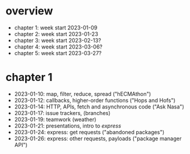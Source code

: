 # overview

- chapter 1: week start 2023-01-09
- chapter 2: week start 2023-01-23
- chapter 3: week start 2023-02-13?
- chapter 4: week start 2023-03-06?
- chapter 5: week start 2023-03-27?

<!--
2023-02-04: earliest time the next batch could have their PAs
2023-02-25: latest time the next batch could have their PAs
-->

# chapter 1

- 2023-01-10: map, filter, reduce, spread ("hECMAthon")
- 2023-01-12: callbacks, higher-order functions ("Hops and Hofs")
- 2023-01-14: HTTP, APIs, fetch and asynchronous code ("Ask Nasa")
- 2023-01-17: issue trackers, (branches)
- 2023-01-19: teamwork (weather)
- 2023-01-21: presentations, intro to _express_
- 2023-01-24: express: get requests ("abandoned packages")
- 2023-01-26: express: other requests, payloads ("package manager API")
